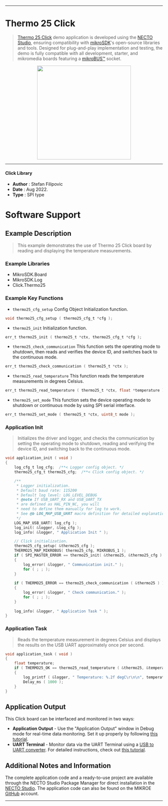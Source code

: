 
---
# Thermo 25 Click

> [Thermo 25 Click](https://www.mikroe.com/?pid_product=MIKROE-5335) demo application is developed using
the [NECTO Studio](https://www.mikroe.com/necto), ensuring compatibility with [mikroSDK](https://www.mikroe.com/mikrosdk)'s
open-source libraries and tools. Designed for plug-and-play implementation and testing, the demo is fully compatible with
all development, starter, and mikromedia boards featuring a [mikroBUS&trade;](https://www.mikroe.com/mikrobus) socket.

<p align="center">
  <img src="https://www.mikroe.com/?pid_product=MIKROE-5335&image=1" height=300px>
</p>

---

#### Click Library

- **Author**        : Stefan Filipovic
- **Date**          : Aug 2022.
- **Type**          : SPI type

# Software Support

## Example Description

> This example demonstrates the use of Thermo 25 Click board by reading and displaying the temperature measurements.

### Example Libraries

- MikroSDK.Board
- MikroSDK.Log
- Click.Thermo25

### Example Key Functions

- `thermo25_cfg_setup` Config Object Initialization function.
```c
void thermo25_cfg_setup ( thermo25_cfg_t *cfg );
```

- `thermo25_init` Initialization function.
```c
err_t thermo25_init ( thermo25_t *ctx, thermo25_cfg_t *cfg );
```

- `thermo25_check_communication` This function sets the operating mode to shutdown, then reads and verifies the device ID, and switches back to the continuous mode.
```c
err_t thermo25_check_communication ( thermo25_t *ctx );
```

- `thermo25_read_temperature` This function reads the temperature measurements in degrees Celsius.
```c
err_t thermo25_read_temperature ( thermo25_t *ctx, float *temperature );
```

- `thermo25_set_mode` This function sets the device operating mode to shutdown or continuous mode by using SPI serial interface.
```c
err_t thermo25_set_mode ( thermo25_t *ctx, uint8_t mode );
```

### Application Init

> Initializes the driver and logger, and checks the communication by setting the operating mode to shutdown, reading and verifying the device ID, and switching back to the continuous mode.

```c
void application_init ( void )
{
    log_cfg_t log_cfg;  /**< Logger config object. */
    thermo25_cfg_t thermo25_cfg;  /**< Click config object. */

    /** 
     * Logger initialization.
     * Default baud rate: 115200
     * Default log level: LOG_LEVEL_DEBUG
     * @note If USB_UART_RX and USB_UART_TX 
     * are defined as HAL_PIN_NC, you will 
     * need to define them manually for log to work. 
     * See @b LOG_MAP_USB_UART macro definition for detailed explanation.
     */
    LOG_MAP_USB_UART( log_cfg );
    log_init( &logger, &log_cfg );
    log_info( &logger, " Application Init " );

    // Click initialization.
    thermo25_cfg_setup( &thermo25_cfg );
    THERMO25_MAP_MIKROBUS( thermo25_cfg, MIKROBUS_1 );
    if ( SPI_MASTER_ERROR == thermo25_init( &thermo25, &thermo25_cfg ) )
    {
        log_error( &logger, " Communication init." );
        for ( ; ; );
    }
    
    if ( THERMO25_ERROR == thermo25_check_communication ( &thermo25 ) )
    {
        log_error( &logger, " Check communication." );
        for ( ; ; );
    }
    
    log_info( &logger, " Application Task " );
}
```

### Application Task

> Reads the temperature measurement in degrees Celsius and displays the results on the USB UART approximately once per second.

```c
void application_task ( void )
{
    float temperature;
    if ( THERMO25_OK == thermo25_read_temperature ( &thermo25, &temperature ) )
    {
        log_printf ( &logger, " Temperature: %.2f degC\r\n\n", temperature );
        Delay_ms ( 1000 );
    }
}
```

## Application Output

This Click board can be interfaced and monitored in two ways:
- **Application Output** - Use the "Application Output" window in Debug mode for real-time data monitoring.
Set it up properly by following [this tutorial](https://www.youtube.com/watch?v=ta5yyk1Woy4).
- **UART Terminal** - Monitor data via the UART Terminal using
a [USB to UART converter](https://www.mikroe.com/click/interface/usb?interface*=uart,uart). For detailed instructions,
check out [this tutorial](https://help.mikroe.com/necto/v2/Getting%20Started/Tools/UARTTerminalTool).

## Additional Notes and Information

The complete application code and a ready-to-use project are available through the NECTO Studio Package Manager for 
direct installation in the [NECTO Studio](https://www.mikroe.com/necto). The application code can also be found on
the MIKROE [GitHub](https://github.com/MikroElektronika/mikrosdk_click_v2) account.

---
